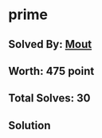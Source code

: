 # prime
## Solved By: [Mout](https://github.com/killinq-joke)
## Worth: 475 point
## Total Solves: 30
## Solution


